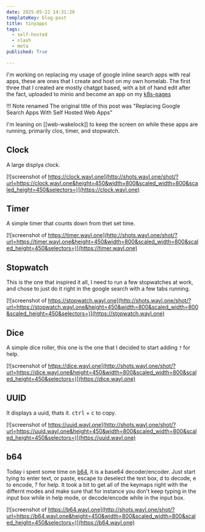 ```yaml
---
date: 2025-05-22 14:31:29
templateKey: blog-post
title: tinyapps
tags:
  - self-hosted
  - slash
  - meta
published: True

---
```


I'm working on replacing my usage of google inline search apps with real apps,
these are ones that I create and host on my own homelab.  The first three that
I created are mostly chatgpt based, with a bit of hand edit after the fact,
uploaded to minio and become an app on my
[k8s-pages](https://github.com/waylonwalker/k8s-pages)

!!! Note renamed
    The original title of this post was "Replacing Google Search Apps With Self Hosted Web Apps"

I'm leaning on [[web-wakelock]] to keep the screen on while these apps are
running, primarily clos, timer, and stopwatch.

## Clock

A large displya clock.

[![screenshot of https://clock.wayl.one](http://shots.wayl.one/shot/?url=https://clock.wayl.one&height=450&width=800&scaled_width=800&scaled_height=450&selectors=)](https://clock.wayl.one)

## Timer

A simple timer that counts down from thet set time.

[![screenshot of https://timer.wayl.one](http://shots.wayl.one/shot/?url=https://timer.wayl.one&height=450&width=800&scaled_width=800&scaled_height=450&selectors=)](https://timer.wayl.one)

## Stopwatch

This is the one that inspired it all, I need to run a few stopwatches at work,
and chose to just do it right in the google search with a few tabs running.

[![screenshot of https://stopwatch.wayl.one](http://shots.wayl.one/shot/?url=https://stopwatch.wayl.one&height=450&width=800&scaled_width=800&scaled_height=450&selectors=)](https://stopwatch.wayl.one)

## Dice

A simple dice roller, this one is the one that I decided to start adding `?`
for help.

[![screenshot of https://dice.wayl.one](http://shots.wayl.one/shot/?url=https://dice.wayl.one&height=450&width=800&scaled_width=800&scaled_height=450&selectors=)](https://dice.wayl.one)

## UUID

It displays a uuid, thats it.  <kbd>ctrl</kbd> + <kbd>c</kbd> to copy.

[![screenshot of https://uuid.wayl.one](http://shots.wayl.one/shot/?url=https://uuid.wayl.one&height=450&width=800&scaled_width=800&scaled_height=450&selectors=)](https://uuid.wayl.one)

## b64

Today i spent some time on [b64](b64.wayl.one), it is a base64 decoder/encoder.
Just start tying to enter text, or paste, escape to deselect the text box, d to
decode, e to encode, ? for help.  It took a bit to get all of the keymaps right
with the differnt modes and make sure that for instance you don't keep typing
in the input box while in help mode, or decode/encode while in the input box.

[![screenshot of https://b64.wayl.one](http://shots.wayl.one/shot/?url=https://b64.wayl.one&height=450&width=800&scaled_width=800&scaled_height=450&selectors=)](https://b64.wayl.one)
